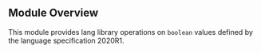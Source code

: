 ## Module Overview

This module provides lang library operations on `boolean` values defined by the language specification 2020R1.
